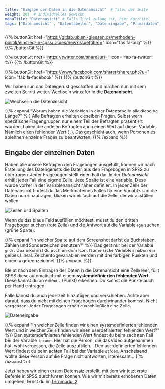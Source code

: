 ```yaml
---
title: "Eingabe der Daten in die Datenansicht"  # Titel der Seite
weight: 203  # Individuelles Gewicht 
menuTitle: "Datenansicht" # Falls Titel zulang ist, hier Kurztitel
tags: ["Datenansicht" , "Datentabellen", "Dateneingabe", "Primärdaten", "userdefinierter fehlender Wert", "systemdefinierter fehlender Wert"]  # Tags hiereinsetzen; Kurzwort, was auf der Seite passsiert
---
```


{{% buttonGit href="https://gitlab.ub.uni-giessen.de/methoden-politik/einstieg-in-spss/issues/new?issue[title]=" icon="fas fa-bug" %}} {{% /buttonGit %}} 

{{% buttonGit href="https://twitter.com/share?url=" icon="fab fa-twitter" %}} {{% /buttonGit %}}

{{% buttonGit href="https://www.facebook.com/sharer/sharer.php?u=" icon="fab fa-facebook" %}} {{% /buttonGit %}}

Wir haben nun das Datengerüst geschaffen und machen nun mit dem zweiten Schritt weiter. Wechseln wir dafür in die **Datenanischt**.

![Wechsel in die Datenansicht](../gif/datenansicht1.gif)

{{% expand \"Warum haben die Variablen in einer Datentabelle alle dieselbe Länge?\" %}}
Alle Befragten erhalten dieselben Fragen. Selbst wenn spezifische Fragengruppen nur einem Teil der Befragten präsentiert wurden, haben die anderen Befragten auch einen Wert auf dieser Variable. Nämlich einen fehlenden Wert (`.`). Das geschieht auch, wenn Personen es ablehnen einzelne Fragen zu beantworten. 
{{% /expand %}}

## Eingabe der einzelnen Daten
Haben alle unsere Befragten den Fragebogen ausgefüllt, können wir nach Erstellung des Datengerüsts die Daten aus den Fragebögen in SPSS zu übertragen. Jeder Fragebogen stellt einen Fall dar. In der *Datenansicht* erhält jeder Fall eine eigene Zeile. Jede Spalte ist eine Variable. Diese wurde vorher in der Variablenansicht näher definiert. In jeder Zelle der Datenansicht findest du das Merkmal eines Falles für eine Variable. Um die Daten nun einzutragen, klicken wir einfach auf die Zelle, die wir ausfüllen wollen.

![Zeilen und Spalten](../img/zeilenspalten.png)

Wenn du das blaue Feld ausfüllen möchtest, musst du den dritten Fragebogen suchen (rote Zeile) und die Antwort auf die Variable `age` suchen (grüne Spalte). 

{{% expand \"In welcher Spalte auf dem Screenshot darfst du Buchstaben, Zahlen und Sonderzeichen benutzen?\" %}}
Das geht nur bei der Variable `gndr`. Das erkennst du auch an dem Icon. Numerische Variablen haben ein gelbes Lineal. Zeichenfolgevariablen werden mit drei farbigen Punkten und einem `a` gekennzeichnet. 
{{% /expand %}}

Bleibt nach dem Eintragen der Daten in die Datenansicht eine Zelle leer, füllt SPSS diese automatisch mit einem **systemdefinierten fehlenden Wert**. Diese kannst du an einem `.` (Punkt) erkennen. Du kannst die Punkte auch per Hand eintragen.

Fälle kannst du auch jederzeit hinzufügen und verschieben. Achte aber darauf, dass du nicht mit deinen Fragebögen durcheinander kommst. Nicht vergessen: Jeder Fragebogen erhält ausschließlich eine Zeile.

![Dateneingabe](../gif/dateneingabe.gif)

{{% expand \"In welcher Zelle finden wir einen systemdefinierten fehlenden Wert und in welcher Zelle finden wir einen userdefinierten fehlenden Wert?\" %}}
Den systemdefinierten fehlenden Wert findest du beim sechsten Fall bei der Variable `income`. Hier hat die Person, die das Video aufgenommen hat, wohl vergessen, die Zelle auszufüllen...
Den userdefinierten fehlenden Wert findest du beim achten Fall bei der Variable `stfdem`. Anscheinend wollte diese Person auf die Frage nicht antworten, interessant...
{{% /expand %}}

Jetzt haben wir einen ersten Datensatz erstellt, mit dem wir jetzt erste Befehle in SPSS durchführen können. Wie wir mit bereits erhobenen Daten umgehen, lernst du im [Lernmodul 2](https://lehre.bpkleer.de/statsplus).